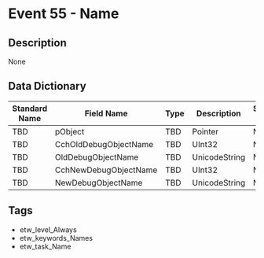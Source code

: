 # Event 55 - Name

## Description
None

## Data Dictionary
|Standard Name|Field Name|Type|Description|Sample Value|
|---|---|---|---|---|
|TBD|pObject|TBD|Pointer|None|None|
|TBD|CchOldDebugObjectName|TBD|UInt32|None|None|
|TBD|OldDebugObjectName|TBD|UnicodeString|None|None|
|TBD|CchNewDebugObjectName|TBD|UInt32|None|None|
|TBD|NewDebugObjectName|TBD|UnicodeString|None|None|

## Tags
* etw_level_Always
* etw_keywords_Names
* etw_task_Name